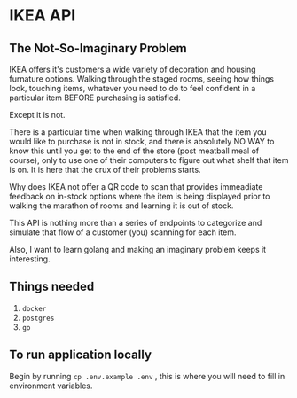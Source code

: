 # IKEA API

## The Not-So-Imaginary Problem

IKEA offers it's customers a wide variety of decoration and housing furnature options. Walking through the staged rooms, seeing how things look, touching items, whatever you need to do to feel confident in a particular item BEFORE purchasing is satisfied. 

Except it is not.

There is a particular time when walking through IKEA that the item you would like to purchase is not in stock, and there is absolutely NO WAY to know this until you get to the end of the store (post meatball meal of course), only to use one of their computers to figure out what shelf that item is on. It is here that the crux of their problems starts. 

Why does IKEA not offer a QR code to scan that provides immeadiate feedback on in-stock options where the item is being displayed prior to walking the marathon of rooms and learning it is out of stock. 

This API is nothing more than a series of endpoints to categorize and simulate that flow of a customer (you) scanning for each item. 

Also, I want to learn golang and making an imaginary problem keeps it interesting. 

## Things needed
1. `docker` 
2. `postgres` 
3. `go`

## To run application locally
Begin by running `cp .env.example .env` , this is where you will need to fill in environment variables.
